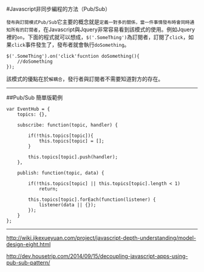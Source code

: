 #Javascript非同步編程的方法（Pub/Sub）

`發布與訂閱模式Pub/Sub`它主要的概念就是`定義一對多的關係，當一件事情發布時會同時通知所有的訂閱者`，在Javascript與Jquery非常容易看到該模式的使用。例如Jquery裡的`on`，下面的程式就可以想成，`$('.SomeThing')`為訂閱者，訂閱了`click`，如果`click`事件發生了，發布者就會執行`doSomething`。

	$('.SomeThing').on('click'fucntion doSomething(){
		//doSomething
	});

該模式的優點在於`解耦合`，發行者與訂閱者不需要知道對方的存在。


---

##Pub/Sub 簡單版範例

	var EventHub = {
  		topics: {},

  		subscribe: function(topic, handler) {
    	
    		if(!this.topics[topic]){
    			this.topics[topic] = [];
    		} 
    	
    		this.topics[topic].push(handler);
  		},

  		publish: function(topic, data) {
    	
    		if(!this.topics[topic] || this.topics[topic].length < 1) 
    			return;

    		this.topics[topic].forEach(function(listener) {
      			listener(data || {});
    		});
  		}
	};




---
http://wiki.jikexueyuan.com/project/javascript-depth-understanding/model-design-eight.html

http://dev.housetrip.com/2014/09/15/decoupling-javascript-apps-using-pub-sub-pattern/

